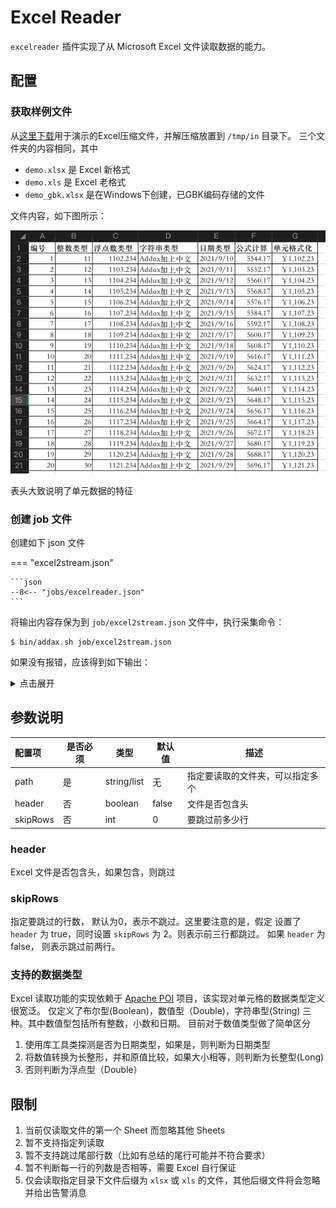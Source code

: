 # Excel Reader

`excelreader` 插件实现了从 Microsoft Excel 文件读取数据的能力。

## 配置

### 获取样例文件

从[这里下载](../assets/excel_reader_demo.zip)用于演示的Excel压缩文件，并解压缩放置到 `/tmp/in` 目录下。
三个文件夹的内容相同，其中

- `demo.xlsx` 是 Excel 新格式
- `demo.xls` 是 Excel 老格式
- `demo_gbk.xlsx` 是在Windows下创建，已GBK编码存储的文件

文件内容，如下图所示：

![excel demo](../images/excel_demo.png)

表头大致说明了单元数据的特征

### 创建 job 文件

创建如下 json 文件

=== "excel2stream.json"

	```json
	--8<-- "jobs/excelreader.json"
	```

将输出内容存保为到 `job/excel2stream.json` 文件中，执行采集命令：

```shell
$ bin/addax.sh job/excel2stream.json
```

如果没有报错，应该得到如下输出：

<details>
<summary>点击展开</summary>

```shell
--8<-- "output/excelreader.txt"
```

</details>

## 参数说明

| 配置项   | 是否必须 | 类型        | 默认值 | 描述                             |
| :------- | -------- | ----------- | ------ | -------------------------------- |
| path     | 是       | string/list | 无     | 指定要读取的文件夹，可以指定多个 |
| header   | 否       | boolean     | false  | 文件是否包含头                   |
| skipRows | 否       | int         | 0      | 要跳过前多少行                   |

### header

Excel 文件是否包含头，如果包含，则跳过

### skipRows

指定要跳过的行数， 默认为0，表示不跳过。这里要注意的是，假定 设置了 `header` 为 true，同时设置 `skipRows` 为 2。则表示前三行都跳过。
如果 `header` 为 false， 则表示跳过前两行。

### 支持的数据类型

Excel 读取功能的实现依赖于 [Apache POI](https://poi.apache.org/) 项目，该实现对单元格的数据类型定义很宽泛。
仅定义了布尔型(Boolean)，数值型（Double)，字符串型(String) 三种。其中数值型包括所有整数，小数和日期。
目前对于数值类型做了简单区分

1. 使用库工具类探测是否为日期类型，如果是，则判断为日期类型
2. 将数值转换为长整形，并和原值比较，如果大小相等，则判断为长整型(Long)
3. 否则判断为浮点型（Double）

## 限制

1. 当前仅读取文件的第一个 Sheet 而忽略其他 Sheets
2. 暂不支持指定列读取
3. 暂不支持跳过尾部行数（比如有总结的尾行可能并不符合要求）
4. 暂不判断每一行的列数是否相等，需要 Excel 自行保证
5. 仅会读取指定目录下文件后缀为 `xlsx` 或 `xls` 的文件，其他后缀文件将会忽略并给出告警消息
